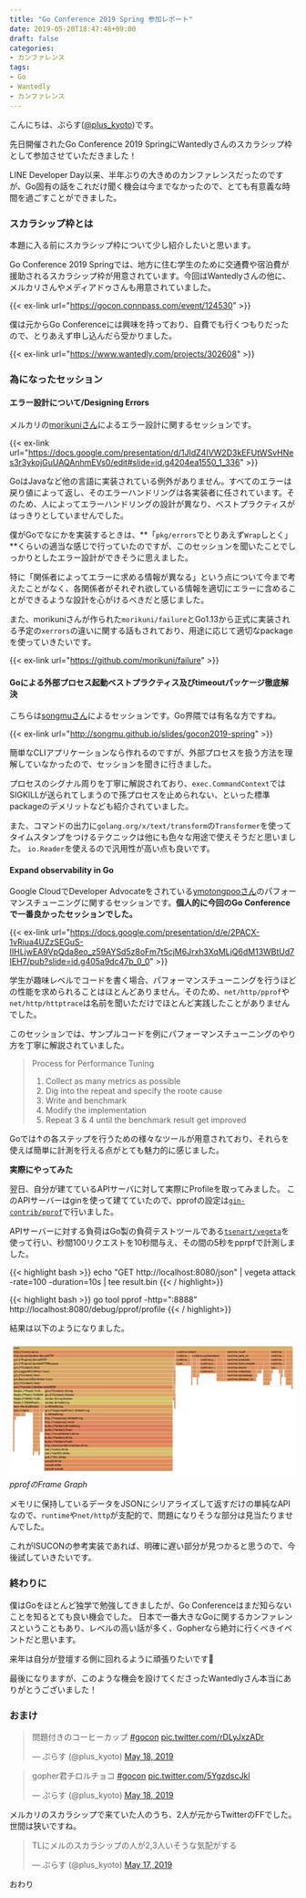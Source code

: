 ```yaml
---
title: "Go Conference 2019 Spring 参加レポート"
date: 2019-05-20T18:47:48+09:00
draft: false
categories:
- カンファレンス
tags:
- Go
- Wantedly
- カンファレンス
---
```


こんにちは、ぷらす([@plus_kyoto](https://twitter.com/plus_kyoto))です。

先日開催されたGo Conference 2019 SpringにWantedlyさんのスカラシップ枠として参加させていただきました！

LINE Developer Day以来、半年ぶりの大きめのカンファレンスだったのですが、Go固有の話をこれだけ聞く機会は今までなかったので、とても有意義な時間を過ごすことができました。

<!--more-->

### スカラシップ枠とは
本題に入る前にスカラシップ枠について少し紹介したいと思います。

Go Conference 2019 Springでは、地方に住む学生のために交通費や宿泊費が援助されるスカラシップ枠が用意されています。今回はWantedlyさんの他に、メルカリさんやメディアドゥさんも用意されていました。

{{< ex-link url="https://gocon.connpass.com/event/124530" >}}

僕は元からGo Conferenceには興味を持っており、自費でも行くつもりだったので、とりあえず申し込んだら受かりました。

{{< ex-link url="https://www.wantedly.com/projects/302608" >}}



### 為になったセッション
#### エラー設計について/Designing Errors

メルカリの[morikuniさん](https://twitter.com/inukirom)によるエラー設計に関するセッションです。

{{< ex-link url="https://docs.google.com/presentation/d/1JIdZ4IVW2D3kEFUtWSvHNes3r3ykojGuUAQAnhmEVs0/edit#slide=id.g4204ea1550_1_336" >}}


GoはJavaなど他の言語に実装されている例外がありません。すべてのエラーは戻り値によって返し、そのエラーハンドリングは各実装者に任されています。そのため、人によってエラーハンドリングの設計が異なり、ベストプラクティスがはっきりとしていませんでした。

僕がGoでなにかを実装するときは、**「`pkg/errors`でとりあえず`Wrap`しとく」**くらいの適当な感じで行っていたのですが、このセッションを聞いたことでしっかりとしたエラー設計ができそうに思えました。

特に「関係者によってエラーに求める情報が異なる」という点について今まで考えたことがなく、各関係者がそれぞれ欲している情報を適切にエラーに含めることができるような設計を心がけるべきだと感じました。

また、morikuniさんが作られた`morikuni/failure`とGo1.13から正式に実装される予定の`xerrors`の違いに関する話もされており、用途に応じて適切なpackageを使っていきたいです。

{{< ex-link url="https://github.com/morikuni/failure" >}}



#### Goによる外部プロセス起動ベストプラクティス及びtimeoutパッケージ徹底解決
こちらは[songmuさん](https://twitter.com/songmu)によるセッションです。Go界隈では有名な方ですね。

{{< ex-link url="http://songmu.github.io/slides/gocon2019-spring" >}}


簡単なCLIアプリケーションなら作れるのですが、外部プロセスを扱う方法を理解していなかったので、セッションを聞きに行きました。

プロセスのシグナル周りを丁寧に解説されており、`exec.CommandContext`ではSIGKILLが送られてしまうので孫プロセスを止められない、といった標準packageのデメリットなども紹介されていました。

また、コマンドの出力に`golang.org/x/text/transform`の`Transformer`を使ってタイムスタンプをつけるテクニックは他にも色々な用途で使えそうだと思いました。
`io.Reader`を使えるので汎用性が高い点も良いです。


#### Expand observability in Go
Google CloudでDeveloper Advocateをされている[ymotongpooさん](https://twitter.com/ymotongpoo)のパフォーマンスチューニングに関するセッションです。**個人的に今回のGo Conferenceで一番良かったセッションでした。**

{{< ex-link url="https://docs.google.com/presentation/d/e/2PACX-1vRiua4UZzSEGuS-IIHLjwEA9VpQda8eo_z59AYSd5z8oFm7t5cjM6Jrxh3XqMLjQ6dM13WBtUd7IEH7/pub?slide=id.g405a9dc47b_0_0" >}}



学生が趣味レベルでコードを書く場合、パフォーマンスチューニングを行うほどの性能を求められることはほとんどありません。そのため、`net/http/pprof`や`net/http/httptrace`は名前を聞いただけでほとんど実践したことがありませんでした。

このセッションでは、サンプルコードを例にパフォーマンスチューニングのやり方を丁寧に解説されていました。

> Process for Performance Tuning  
> 1. Collect as many metrics as possible  
> 2. Dig into the repeat and specify the roote cause  
> 3. Write and benchmark  
> 4. Modify the implementation  
> 5. Repeat 3 & 4 until the benchmark result get improved  

Goでは↑の各ステップを行うための様々なツールが用意されており、それらを使えば簡単に計測を行える点がとても魅力的に感じました。

**実際にやってみた**

翌日、自分が建てているAPIサーバに対して実際にProfileを取ってみました。
このAPIサーバーはginを使って建てていたので、pprofの設定は[`gin-contrib/pprof`](https://github.com/gin-contrib/pprof)で行いました。

APIサーバーに対する負荷はGo製の負荷テストツールである[`tsenart/vegeta`](https://github.com/tsenart/vegeta)を使って行い、秒間100リクエストを10秒間与え、その間の5秒をpprpfで計測しました。

{{< highlight bash >}}
echo "GET  http://localhost:8080/json" | vegeta attack -rate=100  -duration=10s | tee result.bin
{{< / highlight>}}

{{< highlight bash >}}
go tool pprof -http=":8888" http://localhost:8080/debug/pprof/profile 
{{< / highlight>}}


結果は以下のようになりました。

![pprofのFrame Graph](./pprof.png)
_pprofのFrame Graph_

メモリに保持しているデータをJSONにシリアライズして返すだけの単純なAPIなので、`runtime`や`net/http`が支配的で、問題になりそうな部分は見当たりませんでした。

これがISUCONの参考実装であれば、明確に遅い部分が見つかると思うので、今後試していきたいです。

### 終わりに
僕はGoをほとんど独学で勉強してきましたが、Go Conferenceはまだ知らないことを知るとても良い機会でした。
日本で一番大きなGoに関するカンファレンスということもあり、レベルの高い話が多く、Gopherなら絶対に行くべきイベントだと思います。

来年は自分が登壇する側に回れるように頑張りたいです💪

最後になりますが、このような機会を設けてくださったWantedlyさん本当にありがとうございました！

### おまけ

<blockquote class="twitter-tweet"><p lang="ja" dir="ltr">問題付きのコーヒーカップ <a href="https://twitter.com/hashtag/gocon?src=hash&amp;ref_src=twsrc%5Etfw">#gocon</a> <a href="https://t.co/rDLyJxzADr">pic.twitter.com/rDLyJxzADr</a></p>&mdash; ぷらす (@plus_kyoto) <a href="https://twitter.com/plus_kyoto/status/1129568723424096256?ref_src=twsrc%5Etfw">May 18, 2019</a></blockquote> <script async src="https://platform.twitter.com/widgets.js" charset="utf-8"></script>

<blockquote class="twitter-tweet"><p lang="ja" dir="ltr">gopher君チロルチョコ <a href="https://twitter.com/hashtag/gocon?src=hash&amp;ref_src=twsrc%5Etfw">#gocon</a> <a href="https://t.co/5YgzdscJkl">pic.twitter.com/5YgzdscJkl</a></p>&mdash; ぷらす (@plus_kyoto) <a href="https://twitter.com/plus_kyoto/status/1129581700835504128?ref_src=twsrc%5Etfw">May 18, 2019</a></blockquote> <script async src="https://platform.twitter.com/widgets.js" charset="utf-8"></script>

メルカリのスカラシップで来ていた人のうち、2人が元からTwitterのFFでした。世間は狭いですね。

<blockquote class="twitter-tweet"><p lang="ja" dir="ltr">TLにメルのスカラシップの人が2,3人いそうな気配がする</p>&mdash; ぷらす (@plus_kyoto) <a href="https://twitter.com/plus_kyoto/status/1129532777244741632?ref_src=twsrc%5Etfw">May 17, 2019</a></blockquote> <script async src="https://platform.twitter.com/widgets.js" charset="utf-8"></script>

おわり
